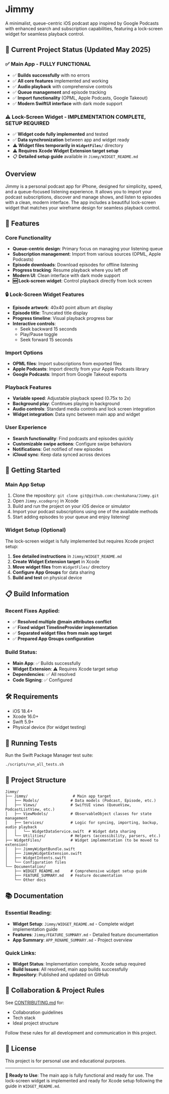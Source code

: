 # Jimmy

A minimalist, queue-centric iOS podcast app inspired by Google Podcasts with enhanced search and subscription capabilities, featuring a lock-screen widget for seamless playback control.

## 🚨 Current Project Status (Updated May 2025)

### ✅ Main App - **FULLY FUNCTIONAL**
- ✅ **Builds successfully** with no errors
- ✅ **All core features** implemented and working
- ✅ **Audio playback** with comprehensive controls
- ✅ **Queue management** and episode tracking
- ✅ **Import functionality** (OPML, Apple Podcasts, Google Takeout)
- ✅ **Modern SwiftUI interface** with dark mode support

### ⚠️ Lock-Screen Widget - **IMPLEMENTATION COMPLETE, SETUP REQUIRED**
- ✅ **Widget code fully implemented** and tested
- ✅ **Data synchronization** between app and widget ready
- ⚠️ **Widget files temporarily in `WidgetFiles/`** directory
- ⚠️ **Requires Xcode Widget Extension target setup**
- 📋 **Detailed setup guide** available in `Jimmy/WIDGET_README.md`

## Overview
Jimmy is a personal podcast app for iPhone, designed for simplicity, speed, and a queue-focused listening experience. It allows you to import your podcast subscriptions, discover and manage shows, and listen to episodes with a clean, modern interface. The app includes a beautiful lock-screen widget that matches your wireframe design for seamless playback control.

## 🎯 Features

### Core Functionality
- **Queue-centric design**: Primary focus on managing your listening queue
- **Subscription management**: Import from various sources (OPML, Apple Podcasts)  
- **Episode downloads**: Download episodes for offline listening
- **Progress tracking**: Resume playback where you left off
- **Modern UI**: Clean interface with dark mode support
- **🆕 Lock-screen widget**: Control playback directly from lock screen

### 🔒 Lock-Screen Widget Features
- **Episode artwork**: 40x40 point album art display
- **Episode title**: Truncated title display
- **Progress timeline**: Visual playback progress bar  
- **Interactive controls**:
  - Seek backward 15 seconds
  - Play/Pause toggle
  - Seek forward 15 seconds

### Import Options
- **OPML files**: Import subscriptions from exported files
- **Apple Podcasts**: Import directly from your Apple Podcasts library
- **Google Podcasts**: Import from Google Takeout exports

### Playback Features  
- **Variable speed**: Adjustable playback speed (0.75x to 2x)
- **Background play**: Continues playing in background
- **Audio controls**: Standard media controls and lock screen integration
- **Widget integration**: Data sync between main app and widget

### User Experience
- **Search functionality**: Find podcasts and episodes quickly
- **Customizable swipe actions**: Configure swipe behaviors
- **Notifications**: Get notified of new episodes
- **iCloud sync**: Keep data synced across devices

## 🚀 Getting Started

### Main App Setup
1. Clone the repository: `git clone git@github.com:chenkahana/Jimmy.git`
2. Open `Jimmy.xcodeproj` in Xcode
3. Build and run the project on your iOS device or simulator
4. Import your podcast subscriptions using one of the available methods
5. Start adding episodes to your queue and enjoy listening!

### Widget Setup (Optional)
The lock-screen widget is fully implemented but requires Xcode project setup:

1. **See detailed instructions** in `Jimmy/WIDGET_README.md`
2. **Create Widget Extension target** in Xcode
3. **Move widget files** from `WidgetFiles/` directory
4. **Configure App Groups** for data sharing
5. **Build and test** on physical device

## 📋 Build Information

### Recent Fixes Applied:
- ✅ **Resolved multiple @main attributes conflict**
- ✅ **Fixed widget TimelineProvider implementation**
- ✅ **Separated widget files from main app target**
- ✅ **Prepared App Groups configuration**

### Build Status:
- **Main App**: ✅ Builds successfully 
- **Widget Extension**: ⚠️ Requires Xcode target setup
- **Dependencies**: ✅ All resolved
- **Code Signing**: ✅ Configured

## 🛠 Requirements
- iOS 18.4+
- Xcode 16.0+
- Swift 5.9+
- Physical device (for widget testing)

## 🧪 Running Tests
Run the Swift Package Manager test suite:

```bash
./scripts/run_all_tests.sh
```

## 📂 Project Structure

```
Jimmy/
├── Jimmy/                    # Main app target
│   ├── Models/              # Data models (Podcast, Episode, etc.)
│   ├── Views/               # SwiftUI views (QueueView, PodcastListView, etc.)
│   ├── ViewModels/          # ObservableObject classes for state management
│   ├── Services/            # Logic for syncing, importing, backup, audio playback
│   │   └── WidgetDataService.swift  # Widget data sharing
│   └── Utilities/           # Helpers (accessibility, parsers, etc.)
├── WidgetFiles/             # Widget implementation (to be moved to extension)
│   ├── JimmyWidgetBundle.swift
│   ├── JimmyWidgetExtension.swift
│   ├── WidgetIntents.swift
│   └── Configuration files
└── Documentation/
    ├── WIDGET_README.md     # Comprehensive widget setup guide
    ├── FEATURE_SUMMARY.md   # Feature documentation
    └── Other docs
```

## 📚 Documentation

### Essential Reading:
- **Widget Setup**: `Jimmy/WIDGET_README.md` - Complete widget implementation guide
- **Features**: `Jimmy/FEATURE_SUMMARY.md` - Detailed feature documentation
- **App Summary**: `APP_RENAME_SUMMARY.md` - Project overview

### Quick Links:
- **Widget Status**: Implementation complete, Xcode setup required
- **Build Issues**: All resolved, main app builds successfully
- **Repository**: Published and updated on GitHub

## 🤝 Collaboration & Project Rules

See [CONTRIBUTING.md](./CONTRIBUTING.md) for:
- Collaboration guidelines
- Tech stack
- Ideal project structure

Follow these rules for all development and communication in this project.

## 📄 License
This project is for personal use and educational purposes.

---

**🎉 Ready to Use**: The main app is fully functional and ready for use. The lock-screen widget is implemented and ready for Xcode setup following the guide in `WIDGET_README.md`.
